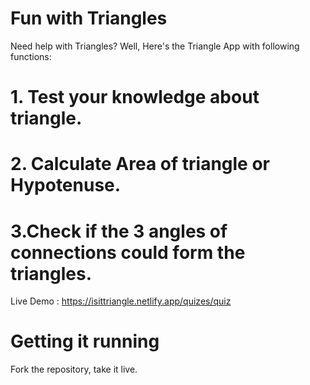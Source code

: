 # Fun with Triangles 
Need help with Triangles? Well, Here's the Triangle App with following functions:

# 1. Test your knowledge about triangle.
# 2. Calculate Area of triangle or Hypotenuse.
# 3.Check if the 3 angles of connections could form the triangles.

Live Demo : https://isittriangle.netlify.app/quizes/quiz


# Getting it running
Fork the repository, take it live.